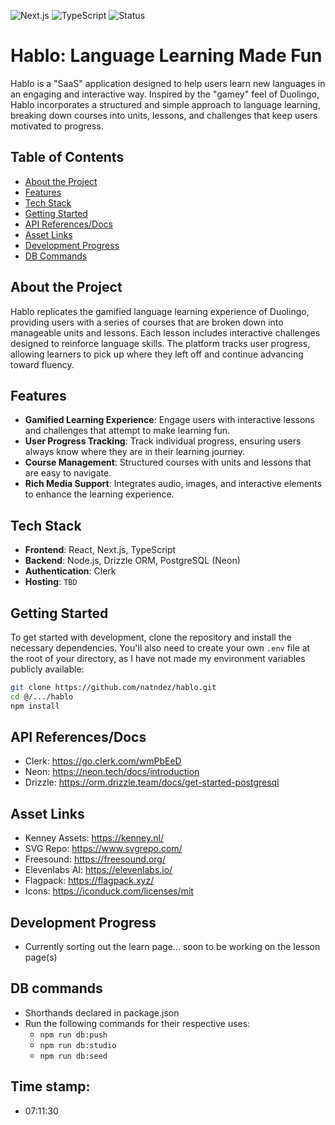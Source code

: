 ![Next.js](https://img.shields.io/badge/framework-Next.js-white)
![TypeScript](https://img.shields.io/badge/language-TypeScript-blue)
![Status](https://img.shields.io/badge/Status-Development-green)

# Hablo: Language Learning Made Fun

Hablo is a "SaaS" application designed to help users learn new languages in an engaging and interactive way. Inspired by the "gamey" feel of Duolingo, Hablo incorporates a structured and simple approach to language learning, breaking down courses into units, lessons, and challenges that keep users motivated to progress. 

## Table of Contents
- [About the Project](#about-the-project)
- [Features](#features)
- [Tech Stack](#tech-stack)
- [Getting Started](#getting-started)
- [API References/Docs](#api-referencesdocs)
- [Asset Links](#asset-links)
- [Development Progress](#development-progress)
- [DB Commands](#db-commands)

## About the Project
Hablo replicates the gamified language learning experience of Duolingo, providing users with a series of courses that are broken down into manageable units and lessons. Each lesson includes interactive challenges designed to reinforce language skills. The platform tracks user progress, allowing learners to pick up where they left off and continue advancing toward fluency.

## Features
- **Gamified Learning Experience**: Engage users with interactive lessons and challenges that attempt to make learning fun.
- **User Progress Tracking**: Track individual progress, ensuring users always know where they are in their learning journey.
- **Course Management**: Structured courses with units and lessons that are easy to navigate.
- **Rich Media Support**: Integrates audio, images, and interactive elements to enhance the learning experience.

## Tech Stack
- **Frontend**: React, Next.js, TypeScript
- **Backend**: Node.js, Drizzle ORM, PostgreSQL (Neon)
- **Authentication**: Clerk
- **Hosting**: `TBD`

## Getting Started
To get started with development, clone the repository and install the necessary dependencies. You'll also need to create your own `.env` file at the root of your directory, as I have not made my environment variables publicly available:

```bash
git clone https://github.com/natndez/hablo.git
cd @/.../hablo
npm install
```

## API References/Docs
- Clerk: https://go.clerk.com/wmPbEeD
- Neon: https://neon.tech/docs/introduction 
- Drizzle: https://orm.drizzle.team/docs/get-started-postgresql 

## Asset Links
- Kenney Assets: https://kenney.nl/
- SVG Repo: https://www.svgrepo.com/  
- Freesound: https://freesound.org/ 
- Elevenlabs AI: https://elevenlabs.io/ 
- Flagpack: https://flagpack.xyz/ 
- Icons: https://iconduck.com/licenses/mit 

## Development Progress
- Currently sorting out the learn page... soon to be working on the lesson page(s)

## DB commands
- Shorthands declared in package.json
- Run the following commands for their respective uses:
    - `npm run db:push`
    - `npm run db:studio`
    - `npm run db:seed`


## Time stamp:
- 07:11:30